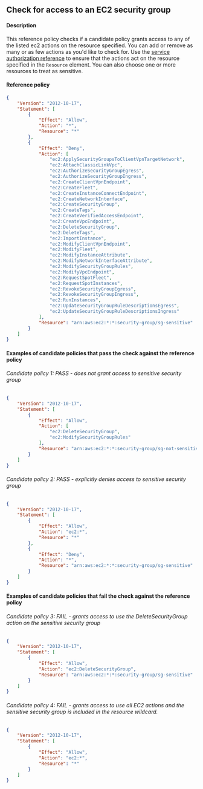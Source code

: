 ## Check for access to an EC2 security group

#### Description

This reference policy checks if a candidate policy grants access to any of the listed ec2 actions on the resource specified. You can add or remove as many or as few actions as you'd like to check for. Use the [service authorization reference](https://docs.aws.amazon.com/service-authorization/latest/reference/reference_policies_actions-resources-contextkeys.html) to ensure that the actions act on the resource specified in the ```Resource``` element.  You can also choose one or more resources to treat as sensitive.


#### Reference policy
```json
{
    "Version": "2012-10-17",
    "Statement": [
        {
            "Effect": "Allow",
            "Action": "*",
            "Resource": "*"
        },
        {
            "Effect": "Deny",
            "Action": [
                "ec2:ApplySecurityGroupsToClientVpnTargetNetwork",
                "ec2:AttachClassicLinkVpc",
                "ec2:AuthorizeSecurityGroupEgress",
                "ec2:AuthorizeSecurityGroupIngress",
                "ec2:CreateClientVpnEndpoint",
                "ec2:CreateFleet",
                "ec2:CreateInstanceConnectEndpoint",
                "ec2:CreateNetworkInterface",
                "ec2:CreateSecurityGroup",
                "ec2:CreateTags",
                "ec2:CreateVerifiedAccessEndpoint",
                "ec2:CreateVpcEndpoint",
                "ec2:DeleteSecurityGroup",
                "ec2:DeleteTags",
                "ec2:ImportInstance",
                "ec2:ModifyClientVpnEndpoint",
                "ec2:ModifyFleet",
                "ec2:ModifyInstanceAttribute",
                "ec2:ModifyNetworkInterfaceAttribute",
                "ec2:ModifySecurityGroupRules",
                "ec2:ModifyVpcEndpoint",
                "ec2:RequestSpotFleet",
                "ec2:RequestSpotInstances",
                "ec2:RevokeSecurityGroupEgress",
                "ec2:RevokeSecurityGroupIngress",
                "ec2:RunInstances",
                "ec2:UpdateSecurityGroupRuleDescriptionsEgress",
                "ec2:UpdateSecurityGroupRuleDescriptionsIngress"
            ],
            "Resource": "arn:aws:ec2:*:*:security-group/sg-sensitive"
        }
    ]
}
```

#### Examples of candidate policies that pass the check against the reference policy

###### Candidate policy 1: PASS - does not grant access to sensitive security group
```json
{
    "Version": "2012-10-17",
    "Statement": [
        {
            "Effect": "Allow",
            "Action": [
                "ec2:DeleteSecurityGroup",
                "ec2:ModifySecurityGroupRules"
            ],
            "Resource": "arn:aws:ec2:*:*:security-group/sg-not-sensitive"
        }
    ]
}
```

###### Candidate policy 2: PASS - explicitly denies access to sensitive security group
```json
{
    "Version": "2012-10-17",
    "Statement": [
        {
            "Effect": "Allow",
            "Action": "ec2:*",
            "Resource": "*"
        }, 
        {
            "Effect": "Deny",
            "Action": "*",
            "Resource": "arn:aws:ec2:*:*:security-group/sg-sensitive"
        }
    ]
}
```

#### Examples of candidate policies that fail the check against the reference policy

###### Candidate policy 3: FAIL - grants access to use the DeleteSecurityGroup action on the sensitive security group
```json
{
    "Version": "2012-10-17",
    "Statement": [
        {
            "Effect": "Allow",
            "Action": "ec2:DeleteSecurityGroup",
            "Resource": "arn:aws:ec2:*:*:security-group/sg-sensitive"
        }
    ]
}
```

###### Candidate policy 4: FAIL - grants access to use all EC2 actions and the sensitive security group is included in the resource wildcard.
```json
{
    "Version": "2012-10-17",
    "Statement": [
        {
            "Effect": "Allow",
            "Action": "ec2:*",
            "Resource": "*"
        }
    ]
}
```
